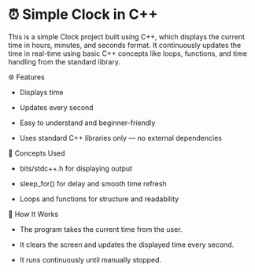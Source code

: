 # ⏰ Simple Clock in C++

This is a simple Clock project built using C++, which displays the current time in hours, minutes, and seconds format.
It continuously updates the time in real-time using basic C++ concepts like loops, functions, and time handling from the standard library.

⚙️ Features

- Displays time 

- Updates every second 

- Easy to understand and beginner-friendly

- Uses standard C++ libraries only — no external dependencies

🧠 Concepts Used

- bits/stdc++.h for displaying output

- sleep_for() for delay and smooth time refresh

- Loops and functions for structure and readability

🧩 How It Works

- The program takes the current time from the user.

- It clears the screen and updates the displayed time every second.

- It runs continuously until manually stopped.
